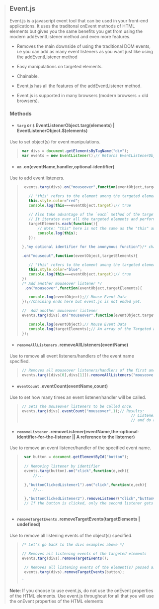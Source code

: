 
> ## Event.js  
> 
> Event.js is a javascript event tool that can be used in your front-end applications. It uses the traditonal onEvent methods of HTML elements but gives you the same benefits you get from using the modern addEventListener method and even more features.
> 
> 
> - Removes the main downside of using the traditional DOM events, i.e you can add as many event listeners as you want just like using the addEventListener method 
> 
> - Easy manipulations on targeted elements.
>  
> - Chainable.
> 
> - Event.js has all the features of the addEventListener method.
> 
> - Event.js is supported in many browsers (modern browsers + old browsers).
> 
> 
> ### Methods
> - #### `targ` or `$` **EventListenerObject**.targ(elements) | **EventListenerObject**.$(elements)
> Use to set object(s) for event manipulations.
>> ```js
>> var divs = document.getElementsByTagName("div");
>> var events = new EventListener();// Returns EventListenerObject.
>> 
> - #### `on` .on(eventName,handler,optional-identifier)
> Use to add event listeners.
>> ```js
>>  events.targ(divs).on("mouseover",function(eventObject,targetElements){
>> 
>>    // "this" refers to the element among the targeted elements that is focused.
>>    this.style.color="red";
>>    console.log(this===eventObject.target);// true
>>    
>>    // Also take advantage of the `each` method of the targetElements parameter
>>    // It iterates over all the targeted elements and performs the function passed as argument to it.
>>    targetElements.each(function(){
>>        // Note: "this" here is not the same as the "this" above.
>>        console.log(this);
>>    });
>>    
>> },"my optional identifier for the anonymous function")/* chainable */
>> 
>> .on("mouseout",function(eventObject,targetElements){
>> 
>>    // "this" refers to the element among the targeted elements that is blured.
>>    this.style.color="blue";
>>    console.log(this===eventObject.target);// true
>> })
>> /* Add another mouseover listener */
>>  .on("mouseover",function(eventObject,targetElements){
>> 
>>    console.log(eventObject);// Mouse Event Data
>> });//Chaining ends here but event.js is not ended yet.
>> 
>> //  Add another mouseover listener
>> events.targ(divs).on("mouseover",function(eventObject,targetElements){
>> 
>>    console.log(eventObject);// Mouse Event Data
>>    console.log(targetElements);// An array of the Targeted Elements with the each method attached to the array.
>> });
>> 
> - #### `removeAllListeners` .removeAllListeners(eventName)
> Use to remove all event listeners/handlers of the event name specified.
>> ```js
>> // Removes all mouseover listeners/handlers of the first and second Div elements.
>> events.targ([divs[0],divs[1]]).removeAllListeners("mouseover");
>> 
> - #### `eventCount` .eventCount(eventName,count)
> Use to set how many times an event listener/handler will be called.
>> ```js
>> // Sets the mouseover listeners to be called once.
>> events.targ(divs).eventCount("mouseover",1);// Results:
>>                                                  // Listeners are executed when a targeted element is hovered for the first time 
>>                                                  // and do not get executed afterwards when hovered again.
>> 
> - #### `removeListener` .removeListener(eventName,the-optional-identifier-for-the-listener || A reference to the listerner)
> Use to remove an event listener/handler of the specified event name.
>> ```js
>>  var button = document.getElementById("button");
>>  
>>  // Removing listener by identifier
>>  events.targ(button).on("click",function(e,ech){
>>      //...
>>      
>>  },"buttonClickedListener1").on("click",function(e,ech){
>>      //...
>>      
>>  },"buttonClickedListener2").removeListener("click","buttonClickedListener1");
>>  // If the button is clicked, only the second listener gets executed.
>>  
> - #### `removeTargetEvents` .removeTargetEvents(targetElements | undefined)
> Use to remove all listening events of the object(s) specified.
>> ```js
>> /* Let's go back to the divs examples above */
>> 
>> // Removes all listening events of the targeted elements
>> events.targ(divs).removeTargetEvents();
>> 
>>  // Removes all listening events of the element(s) passed as argument to the removeTargetEvents method.
>>  events.targ(divs).removeTargetEvents(button);
>>  
>> `
>**Note**: If you choose to use event.js, do not use the onEvent properties of the HTML elements. Use event.js throughout for all that you will use the onEvent properties of the HTML elements
